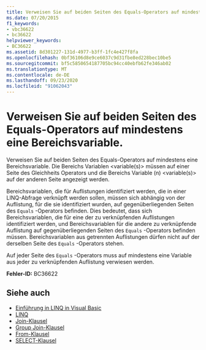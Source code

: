 ```yaml
---
title: Verweisen Sie auf beiden Seiten des Equals-Operators auf mindestens eine Bereichsvariable.
ms.date: 07/20/2015
f1_keywords:
- vbc36622
- bc36622
helpviewer_keywords:
- BC36622
ms.assetid: 8d301227-131d-4977-b3ff-1fc4e427f8fa
ms.openlocfilehash: 0bf36106d8e9ce6037c9d31fbe8ed228bec10be5
ms.sourcegitcommit: bf5c5850654187705bc94cc40ebfb62fe346ab02
ms.translationtype: MT
ms.contentlocale: de-DE
ms.lasthandoff: 09/23/2020
ms.locfileid: "91062043"
---
```

# <a name="you-must-reference-at-least-one-range-variable-on-both-sides-of-the-equals-operator"></a>Verweisen Sie auf beiden Seiten des Equals-Operators auf mindestens eine Bereichsvariable.

Verweisen Sie auf beiden Seiten des Equals-Operators auf mindestens eine Bereichsvariable. Die Bereichs Variablen \<variable(s)> müssen auf einer Seite des Gleichheits Operators und die Bereichs Variable (n) \<variable(s)> auf der anderen Seite angezeigt werden.  
  
 Bereichsvariablen, die für Auflistungen identifiziert werden, die in einer LINQ-Abfrage verknüpft werden sollen, müssen sich abhängig von der Auflistung, für die sie identifiziert wurden, auf gegenüberliegenden Seiten des `Equals` -Operators befinden. Dies bedeutet, dass sich Bereichsvariablen, die für eine der zu verknüpfenden Auflistungen identifiziert werden, und Bereichsvariablen für die andere zu verknüpfende Auflistung auf gegenüberliegenden Seiten des `Equals` -Operators befinden müssen. Bereichsvariablen aus getrennten Auflistungen dürfen nicht auf der derselben Seite des `Equals` -Operators stehen.  
  
 Auf jeder Seite des `Equals` -Operators muss auf mindestens eine Variable aus jeder zu verknüpfenden Auflistung verwiesen werden.  
  
 **Fehler-ID:** BC36622  
  
## <a name="see-also"></a>Siehe auch

- [Einführung in LINQ in Visual Basic](../programming-guide/language-features/linq/introduction-to-linq.md)
- [LINQ](../programming-guide/language-features/linq/index.md)
- [Join-Klausel](../language-reference/queries/join-clause.md)
- [Group Join-Klausel](../language-reference/queries/group-join-clause.md)
- [From-Klausel](../language-reference/queries/from-clause.md)
- [SELECT-Klausel](../language-reference/queries/select-clause.md)
